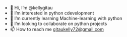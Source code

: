 - 👋 Hi, I’m @kellygitau
- 👀 I’m interested in python cdevelopment
- 🌱 I’m currently learning Machine-learning with python
- 💞️ I’m looking to collaborate on python projects
- 📫 How to reach me gitaukelly72@gmail.com

<!---
kellygitau/kellygitau is a ✨ special ✨ repository because its `README.md` (this file) appears on your GitHub profile.
You can click the Preview link to take a look at your changes.
--->
